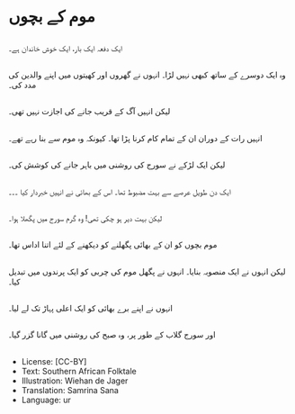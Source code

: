 # موم کے بچوں

##
ایک دفعہ ایک بار، ایک خوش خاندان ہے۔

##
وہ ایک دوسرے کے ساتھ کبھی نہیں لڑا۔ انہوں نے گھروں اور کھیتوں میں اپنے والدین کی مدد کی۔

##
لیکن انہیں آگ کے قریب جانے کی اجازت نہیں تھی۔

##
انہیں رات کے دوران ان کے تمام کام کرنا پڑا تھا۔ کیونکہ وہ موم سے بنا رہے تھے۔

##
لیکن ایک لڑکے نے سورج کی روشنی میں باہر جانے کی کوشش کی۔

##
ایک دن طویل عرصے سے بہت مضبوط تھا۔ اس کے بھائی نے انہیں خبردار کیا ۔۔۔

##
لیکن بہت دیر ہو چکی تھی! وہ گرم سورج میں پگھلا ہوا۔

##
موم بچوں کو ان کے بھائی پگھلنے کو دیکھنے کے لئے اتنا اداس تھا۔

##
لیکن انہوں نے ایک منصوبہ بنایا۔ انہوں نے پگھل موم کی چربی کو ایک پرندوں میں تبدیل کیا۔

##
انہوں نے اپنے برے بھائی کو ایک اعلی پہاڑ تک لے لیا۔

##
اور سورج گلاب کے طور پر، وہ صبح کی روشنی میں گانا گزر گیا۔

##
* License: [CC-BY]
* Text: Southern African Folktale
* Illustration: Wiehan de Jager
* Translation: Samrina Sana
* Language: ur
